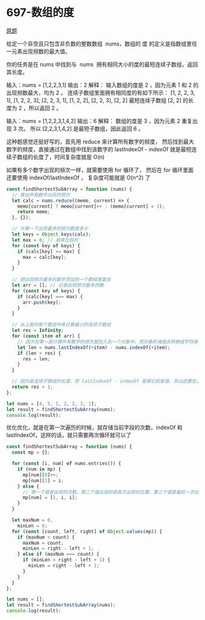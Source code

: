 # 697-数组的度

[原题](https://leetcode-cn.com/problems/degree-of-an-array/)

给定一个非空且只包含非负数的整数数组  nums，数组的 度 的定义是指数组里任一元素出现频数的最大值。

你的任务是在 nums 中找到与  nums  拥有相同大小的度的最短连续子数组，返回其长度。

输入：nums = [1,2,2,3,1]
输出：2
解释：
输入数组的度是 2 ，因为元素 1 和 2 的出现频数最大，均为 2 。
连续子数组里面拥有相同度的有如下所示：
[1, 2, 2, 3, 1], [1, 2, 2, 3], [2, 2, 3, 1], [1, 2, 2], [2, 2, 3], [2, 2]
最短连续子数组 [2, 2] 的长度为 2 ，所以返回 2 。

输入：nums = [1,2,2,3,1,4,2]
输出：6
解释：
数组的度是 3 ，因为元素 2 重复出现 3 次。
所以 [2,2,3,1,4,2] 是最短子数组，因此返回 6 。

这种题感觉还挺好写的，首先用 reduce 来计算所有数字的频度，
然后找到最大数字的频度，直接通过在数组中找到该数字的 lastIndexOf - indexOf
就是最短连续子数组的长度了，时间复杂度就是 O(n)

如果有多个数字出现的频次一样，就需要使用 for 循环了，
然后在 for 循环里面还要使用 indexOf/lastIndexOf ，
复杂度可能就是 O(n^2) 了

```javascript
const findShortestSubArray = function (nums) {
  // 算出所有数字出现的频次
  let calc = nums.reduce((memo, current) => {
    memo[current] ? memo[current]++ : (memo[current] = 1);
    return memo;
  }, {});

  // 计算一下出现最多的频次数是多少
  let keys = Object.keys(calc);
  let max = 0; // 用来比较的
  for (const key of keys) {
    if (calc[key] >= max) {
      max = calc[key];
    }
  }

  // 把出现频次最多的数字添加到一个数组里面去
  let arr = []; // 记录出现频次最多的数
  for (const key of keys) {
    if (calc[key] === max) {
      arr.push(key);
    }
  }

  // 从上面的那个数组中来计算最小的连续子数组
  let res = Infinity;
  for (const item of arr) {
    // 因为在第一部计算所有数字的频次是加入到一个对象中，而对象的减值会转换成字符串，所以这里使用+来转换回来
    let len = nums.lastIndexOf(+item) - nums.indexOf(+item);
    if (len < res) {
      res = len;
    }
  }

  // 因为是连续子数组的长度，而 lastIndexOf - indexOf 是索引的差值，所以还要加上 1
  return res + 1;
};

let nums = [4, 5, 1, 2, 2, 3, 1];
let result = findShortestSubArray(nums);
console.log(result);
```

优化优化，就是在第一次遍历的时候，就存储当前字段的次数，indexOf 和 lastIndexOf，这样的话，就只需要两次循环就可以了

```javascript
const findShortestSubArray = function (nums) {
  const mp = {};

  for (const [i, num] of nums.entries()) {
    if (num in mp) {
      mp[num][0]++;
      mp[num][2] = i;
    } else {
      // 第一个值是出现的次数，第二个值出现的是首次出现的位置，第三个值是最后一次出现的位置
      mp[num] = [1, i, i];
    }
  }

  let maxNum = 0,
    minLen = 0;
  for (const [count, left, right] of Object.values(mp)) {
    if (maxNum < count) {
      maxNum = count;
      minLen = right - left + 1;
    } else if (maxNum === count) {
      if (minLen > right - left + 1) {
        minLen = right - left + 1;
      }
    }
  }
};

let nums = [];
let result = findShortestSubArray(nums);
console.log(result);
```
